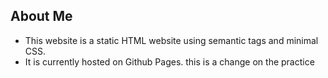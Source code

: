 ## About Me 

* This website is a static HTML website using semantic tags and minimal CSS. 
* It is currently hosted on Github Pages.
this is a change on the practice